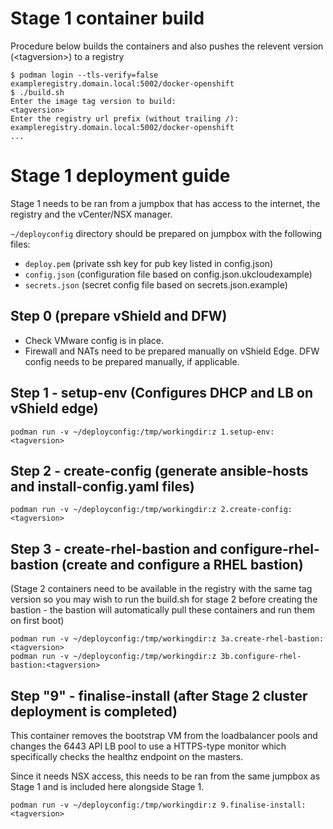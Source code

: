 # Stage 1 container build

Procedure below builds the containers and also pushes the relevent version (\<tagversion\>) to a registry
  
```
$ podman login --tls-verify=false exampleregistry.domain.local:5002/docker-openshift
$ ./build.sh
Enter the image tag version to build:
<tagversion>
Enter the registry url prefix (without trailing /):
exampleregistry.domain.local:5002/docker-openshift
...
```

# Stage 1 deployment guide

Stage 1 needs to be ran from a jumpbox that has access to the internet, the registry and the vCenter/NSX manager.
 
`~/deployconfig` directory should be prepared on jumpbox with the following files:
- `deploy.pem` (private ssh key for pub key listed in config.json)
- `config.json` (configuration file based on config.json.ukcloudexample)
- `secrets.json` (secret config file based on secrets.json.example)

## Step 0 (prepare vShield and DFW)

- Check VMware config is in place.
- Firewall and NATs need to be prepared manually on vShield Edge. DFW config needs to be prepared manually, if applicable.

## Step 1 - setup-env (Configures DHCP and LB on vShield edge)
```
podman run -v ~/deployconfig:/tmp/workingdir:z 1.setup-env:<tagversion>
```

## Step 2 - create-config (generate ansible-hosts and install-config.yaml files)
```
podman run -v ~/deployconfig:/tmp/workingdir:z 2.create-config:<tagversion>
```

## Step 3 - create-rhel-bastion and configure-rhel-bastion (create and configure a RHEL bastion)

(Stage 2 containers need to be available in the registry with the same tag version so you may wish to run the build.sh for stage 2 before creating the bastion - the bastion will automatically pull these containers and run them on first boot)
```
podman run -v ~/deployconfig:/tmp/workingdir:z 3a.create-rhel-bastion:<tagversion>
podman run -v ~/deployconfig:/tmp/workingdir:z 3b.configure-rhel-bastion:<tagversion>
```



## Step "9" - finalise-install (after Stage 2 cluster deployment is completed)

This container removes the bootstrap VM from the loadbalancer pools and changes the 6443 API LB pool to use a HTTPS-type monitor which specifically checks the healthz endpoint on the masters.

Since it needs NSX access, this needs to be ran from the same jumpbox as Stage 1 and is included here alongside Stage 1.

```
podman run -v ~/deployconfig:/tmp/workingdir:z 9.finalise-install:<tagversion>
```
